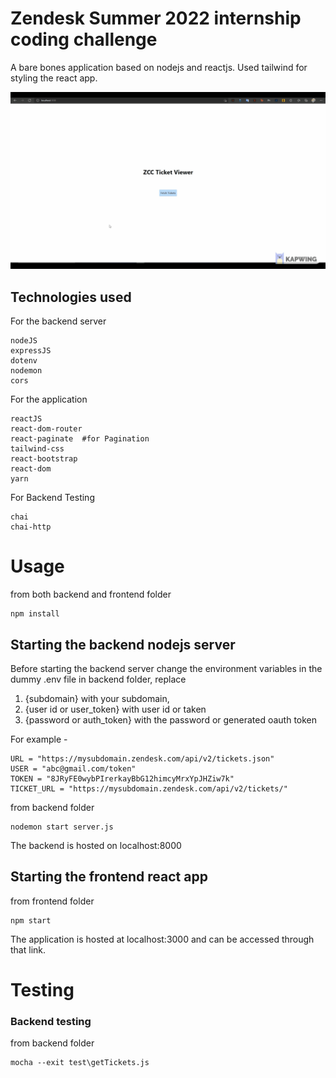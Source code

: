 # Zendesk Summer 2022 internship coding challenge

A bare bones application based on nodejs and reactjs. Used tailwind for styling the react app.

![Ticket Viewer Demo](demo.gif)

## Technologies used

For the backend server
```
nodeJS
expressJS
dotenv
nodemon
cors
```

For the application
```
reactJS
react-dom-router
react-paginate  #for Pagination
tailwind-css
react-bootstrap
react-dom
yarn
```

For Backend Testing 
```
chai
chai-http
```

# Usage

from both backend and frontend folder
```
npm install
```

## Starting the backend nodejs server

Before starting the backend server change the environment variables in the dummy .env file in backend folder, replace 
  1. {subdomain} with your subdomain,
  2. {user id or user_token} with user id or taken
  3. {password or auth_token} with the password or generated oauth token

For example -
```
URL = "https://mysubdomain.zendesk.com/api/v2/tickets.json"
USER = "abc@gmail.com/token"
TOKEN = "8JRyFE0wybPIrerkayBbG12himcyMrxYpJHZiw7k"
TICKET_URL = "https://mysubdomain.zendesk.com/api/v2/tickets/"
```

from backend folder
```
nodemon start server.js
```
The backend is hosted on localhost:8000

## Starting the frontend react app

from frontend folder

```
npm start
```

The application is hosted at localhost:3000 and can be accessed through that link.

# Testing

### Backend testing

from backend folder

```
mocha --exit test\getTickets.js
```
